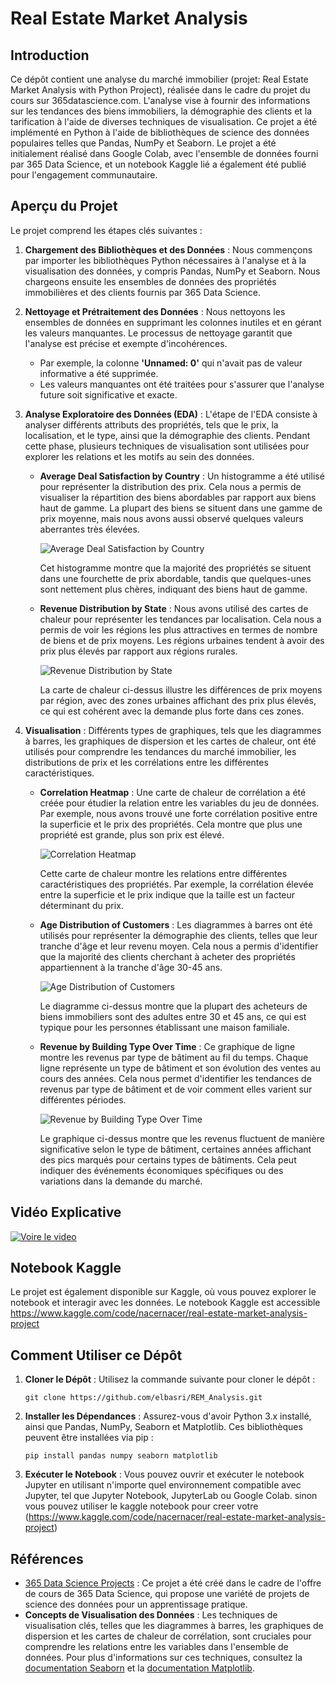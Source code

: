 
# Real Estate Market Analysis

## Introduction

Ce dépôt contient une analyse du marché immobilier (projet: Real Estate Market Analysis with Python Project), réalisée dans le cadre du projet du cours sur 365datascience.com. L'analyse vise à fournir des informations sur les tendances des biens immobiliers, la démographie des clients et la tarification à l'aide de diverses techniques de visualisation. Ce projet a été implémenté en Python à l'aide de bibliothèques de science des données populaires telles que Pandas, NumPy et Seaborn. Le projet a été initialement réalisé dans Google Colab, avec l'ensemble de données fourni par 365 Data Science, et un notebook Kaggle lié a également été publié pour l'engagement communautaire.

## Aperçu du Projet

Le projet comprend les étapes clés suivantes :

1. **Chargement des Bibliothèques et des Données** : Nous commençons par importer les bibliothèques Python nécessaires à l'analyse et à la visualisation des données, y compris Pandas, NumPy et Seaborn. Nous chargeons ensuite les ensembles de données des propriétés immobilières et des clients fournis par 365 Data Science.

2. **Nettoyage et Prétraitement des Données** : Nous nettoyons les ensembles de données en supprimant les colonnes inutiles et en gérant les valeurs manquantes. Le processus de nettoyage garantit que l'analyse est précise et exempte d'incohérences.

   - Par exemple, la colonne **'Unnamed: 0'** qui n'avait pas de valeur informative a été supprimée.
   - Les valeurs manquantes ont été traitées pour s'assurer que l'analyse future soit significative et exacte.

3. **Analyse Exploratoire des Données (EDA)** : L'étape de l'EDA consiste à analyser différents attributs des propriétés, tels que le prix, la localisation, et le type, ainsi que la démographie des clients. Pendant cette phase, plusieurs techniques de visualisation sont utilisées pour explorer les relations et les motifs au sein des données.

   - **Average Deal Satisfaction by Country** : Un histogramme a été utilisé pour représenter la distribution des prix. Cela nous a permis de visualiser la répartition des biens abordables par rapport aux biens haut de gamme. La plupart des biens se situent dans une gamme de prix moyenne, mais nous avons aussi observé quelques valeurs aberrantes très élevées.

     ![Average Deal Satisfaction by Country](images/Average_Deal_Satisfaction_by_Country.png)
     
     Cet histogramme montre que la majorité des propriétés se situent dans une fourchette de prix abordable, tandis que quelques-unes sont nettement plus chères, indiquant des biens haut de gamme.

   - **Revenue Distribution by State** : Nous avons utilisé des cartes de chaleur pour représenter les tendances par localisation. Cela nous a permis de voir les régions les plus attractives en termes de nombre de biens et de prix moyens. Les régions urbaines tendent à avoir des prix plus élevés par rapport aux régions rurales.

     ![Revenue Distribution by State](images/Revenue_Distribution_by_State.png)
     
     La carte de chaleur ci-dessus illustre les différences de prix moyens par région, avec des zones urbaines affichant des prix plus élevés, ce qui est cohérent avec la demande plus forte dans ces zones.

4. **Visualisation** : Différents types de graphiques, tels que les diagrammes à barres, les graphiques de dispersion et les cartes de chaleur, ont été utilisés pour comprendre les tendances du marché immobilier, les distributions de prix et les corrélations entre les différentes caractéristiques.

   - **Correlation Heatmap** : Une carte de chaleur de corrélation a été créée pour étudier la relation entre les variables du jeu de données. Par exemple, nous avons trouvé une forte corrélation positive entre la superficie et le prix des propriétés. Cela montre que plus une propriété est grande, plus son prix est élevé.

     ![Correlation Heatmap](images/Correlation_Heatmap.png)
     
     Cette carte de chaleur montre les relations entre différentes caractéristiques des propriétés. Par exemple, la corrélation élevée entre la superficie et le prix indique que la taille est un facteur déterminant du prix.

   - **Age Distribution of Customers** : Les diagrammes à barres ont été utilisés pour représenter la démographie des clients, telles que leur tranche d'âge et leur revenu moyen. Cela nous a permis d'identifier que la majorité des clients cherchant à acheter des propriétés appartiennent à la tranche d'âge 30-45 ans.

     ![Age Distribution of Customers](images/Age_Distribution_of_Customers.png)
     
     Le diagramme ci-dessus montre que la plupart des acheteurs de biens immobiliers sont des adultes entre 30 et 45 ans, ce qui est typique pour les personnes établissant une maison familiale.

   - **Revenue by Building Type Over Time** : Ce graphique de ligne montre les revenus par type de bâtiment au fil du temps. Chaque ligne représente un type de bâtiment et son évolution des ventes au cours des années. Cela nous permet d'identifier les tendances de revenus par type de bâtiment et de voir comment elles varient sur différentes périodes.

     ![Revenue by Building Type Over Time](images/Revenue_by_Building_Type_Over_Time.png)
     
     Le graphique ci-dessus montre que les revenus fluctuent de manière significative selon le type de bâtiment, certaines années affichant des pics marqués pour certains types de bâtiments. Cela peut indiquer des événements économiques spécifiques ou des variations dans la demande du marché.


## Vidéo Explicative

[![Voire le video](images/videoCover.png)](https://drive.google.com/file/d/1UEgGvjnuhrchRZpOys3xLW6dEipQznNW/view?usp=sharing)


## Notebook Kaggle

Le projet est également disponible sur Kaggle, où vous pouvez explorer le notebook et interagir avec les données. Le notebook Kaggle est accessible https://www.kaggle.com/code/nacernacer/real-estate-market-analysis-project 

## Comment Utiliser ce Dépôt

1. **Cloner le Dépôt** : Utilisez la commande suivante pour cloner le dépôt :
   ```
   git clone https://github.com/elbasri/REM_Analysis.git
   ```
2. **Installer les Dépendances** : Assurez-vous d'avoir Python 3.x installé, ainsi que Pandas, NumPy, Seaborn et Matplotlib. Ces bibliothèques peuvent être installées via pip :
   ```
   pip install pandas numpy seaborn matplotlib
   ```
3. **Exécuter le Notebook** : Vous pouvez ouvrir et exécuter le notebook Jupyter en utilisant n'importe quel environnement compatible avec Jupyter, tel que Jupyter Notebook, JupyterLab ou Google Colab. sinon vous pouvez utiliser le kaggle notebook pour creer votre (https://www.kaggle.com/code/nacernacer/real-estate-market-analysis-project)


## Références

- [365 Data Science Projects](https://learn.365datascience.com/projects/) : Ce projet a été créé dans le cadre de l'offre de cours de 365 Data Science, qui propose une variété de projets de science des données pour un apprentissage pratique.
- **Concepts de Visualisation des Données** : Les techniques de visualisation clés, telles que les diagrammes à barres, les graphiques de dispersion et les cartes de chaleur de corrélation, sont cruciales pour comprendre les relations entre les variables dans l'ensemble de données. Pour plus d'informations sur ces techniques, consultez la [documentation Seaborn](https://seaborn.pydata.org/) et la [documentation Matplotlib](https://matplotlib.org/).
